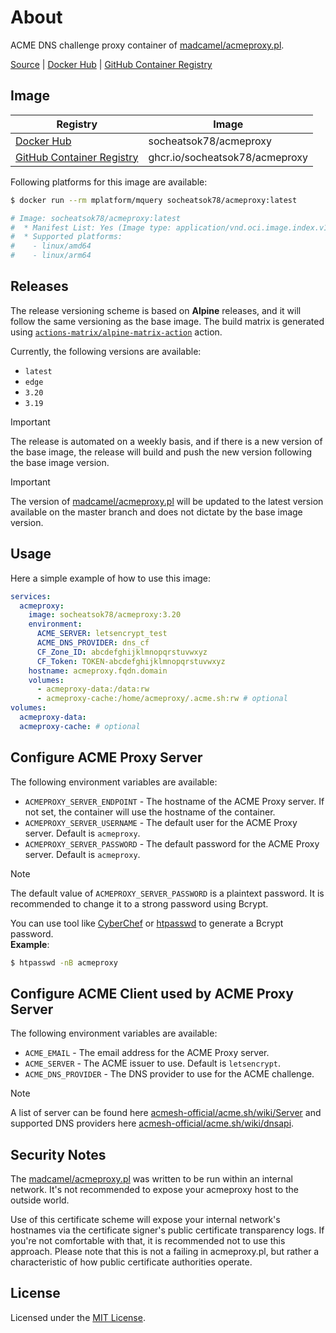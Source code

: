 # About
ACME DNS challenge proxy container of [madcamel/acmeproxy.pl](https://github.com/madcamel/acmeproxy.pl).

[Source] | [Docker Hub] | [GitHub Container Registry]

## Image

| Registry                    | Image                          |
| --------------------------- | ------------------------------ |
| [Docker Hub]                | socheatsok78/acmeproxy         |
| [GitHub Container Registry] | ghcr.io/socheatsok78/acmeproxy |


[Source]: https://github.com/socheatsok78/docker-acmeproxy
[Docker Hub]: https://hub.docker.com/r/socheatsok78/acmeproxy
[GitHub Container Registry]: https://github.com/socheatsok78/docker-acmeproxy/pkgs/container/acmeproxy

Following platforms for this image are available:

```bash
$ docker run --rm mplatform/mquery socheatsok78/acmeproxy:latest

# Image: socheatsok78/acmeproxy:latest
#  * Manifest List: Yes (Image type: application/vnd.oci.image.index.v1+json)
#  * Supported platforms:
#    - linux/amd64
#    - linux/arm64
```

## Releases

The release versioning scheme is based on **Alpine** releases, and it will follow the same versioning as the base image. The build matrix is generated using [`actions-matrix/alpine-matrix-action`](https://github.com/marketplace/actions/alpine-matrix-action) action.

Currently, the following versions are available:
- `latest`
- `edge`
- `3.20`
- `3.19`

> [!IMPORTANT]
> The release is automated on a weekly basis, and if there is a new version of the base image, the release will build and push the new version following the base image version.

> [!IMPORTANT]
> The version of [madcamel/acmeproxy.pl] will be updated to the latest version available on the master branch and does not dictate by the base image version.

## Usage

Here a simple example of how to use this image:

```yaml
services:
  acmeproxy:
    image: socheatsok78/acmeproxy:3.20
    environment:
      ACME_SERVER: letsencrypt_test
      ACME_DNS_PROVIDER: dns_cf
      CF_Zone_ID: abcdefghijklmnopqrstuvwxyz
      CF_Token: TOKEN-abcdefghijklmnopqrstuvwxyz
    hostname: acmeproxy.fqdn.domain
    volumes:
      - acmeproxy-data:/data:rw
      - acmeproxy-cache:/home/acmeproxy/.acme.sh:rw # optional
volumes:
  acmeproxy-data:
  acmeproxy-cache: # optional
```

## Configure ACME Proxy Server

The following environment variables are available:

- `ACMEPROXY_SERVER_ENDPOINT` - The hostname of the ACME Proxy server. If not set, the container will use the hostname of the container.
- `ACMEPROXY_SERVER_USERNAME` - The default user for the ACME Proxy server. Default is `acmeproxy`.
- `ACMEPROXY_SERVER_PASSWORD` - The default password for the ACME Proxy server. Default is `acmeproxy`.

> [!NOTE]
> The default value of `ACMEPROXY_SERVER_PASSWORD` is a plaintext password. It is recommended to change it to a strong password using Bcrypt.
>
> You can use tool like [CyberChef](https://gchq.github.io/CyberChef/#recipe=Bcrypt(12)) or [htpasswd](https://httpd.apache.org/docs/2.4/programs/htpasswd.html) to generate a Bcrypt password.  
> **Example**:
> ```bash
> $ htpasswd -nB acmeproxy
> ```

## Configure ACME Client used by ACME Proxy Server

The following environment variables are available:

- `ACME_EMAIL` - The email address for the ACME Proxy server.
- `ACME_SERVER` - The ACME issuer to use. Default is `letsencrypt`.
- `ACME_DNS_PROVIDER` - The DNS provider to use for the ACME challenge.

> [!NOTE]
> A list of server can be found here [acmesh-official/acme.sh/wiki/Server](https://github.com/acmesh-official/acme.sh/wiki/Server) and supported DNS providers here [acmesh-official/acme.sh/wiki/dnsapi](https://github.com/acmesh-official/acme.sh/wiki/dnsapi).

## Security Notes

The [madcamel/acmeproxy.pl] was written to be run within an internal network. It's not recommended to expose your acmeproxy host to the outside world.

Use of this certificate scheme will expose your internal network's hostnames via the certificate signer's public certificate transparency logs. If you're not comfortable with that, it is recommended not to use this approach. Please note that this is not a failing in acmeproxy.pl, but rather a characteristic of how public certificate authorities operate.

## License

Licensed under the [MIT License](./LICENSE).

[madcamel/acmeproxy.pl]: https://github.com/madcamel/acmeproxy.pl
